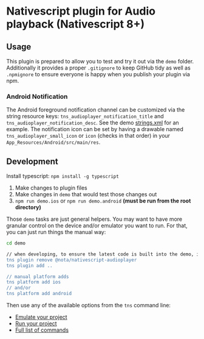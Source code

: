 # Nativescript plugin for Audio playback (Nativescript 8+)

## Usage

This plugin is prepared to allow you to test and try it out via the `demo` folder.
Additionally it provides a proper `.gitignore` to keep GitHub tidy as well as `.npmignore` to ensure everyone is happy when you publish your plugin via npm.

### Android Notification

The Android foreground notification channel can be customized via the string resource keys: `tns_audioplayer_notification_title` and `tns_audioplayer_notification_desc`. See the demo [strings.xml](demo/App_Resources/Android/src/main/res/values/strings.xml) for an example.
The notification icon can be set by having a drawable named `tns_audioplayer_small_icon` or `icon` (checks in that order) in your `App_Resources/Android/src/main/res`.

## Development

Install typescript: `npm install -g typescript`

1. Make changes to plugin files
2. Make changes in `demo` that would test those changes out
3. `npm run demo.ios` or `npm run demo.android`  **(must be run from the root directory)**

Those `demo` tasks are just general helpers. You may want to have more granular control on the device and/or emulator you want to run. For that, you can just run things the manual way:

```bash
cd demo

// when developing, to ensure the latest code is built into the demo, it's a guarantee to remove the plugin and add it back
tns plugin remove @nota/nativescript-audioplayer
tns plugin add ..

// manual platform adds
tns platform add ios
// and/or
tns platform add android
```

Then use any of the available options from the `tns` command line:

* [Emulate your project](https://github.com/NativeScript/nativescript-cli#emulate-your-project)
* [Run your project](https://github.com/NativeScript/nativescript-cli#run-your-project)
* [Full list of commands](https://github.com/NativeScript/nativescript-cli#the-commands)
